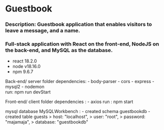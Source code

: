 # Guestbook

### Description: Guestbook application that enables visitors to leave a message, and a name.
### Full-stack application with React on the front-end, NodeJS on the back-end, and MySQL as the database.

- react 18.2.0
- node v18.16.0
- npm 9.6.7 

Back-end/ server folder
    dependencies:  - body-parser
                - cors
                - express
                - mysql2
                - nodemon          
    run: npm run devStart


Front-end/ client folder
    dependencies : - axios
    run : npm start
 
mysql database
    MySQLWorkbench : - created schema guestbookdb
                    - created table guests
        > host: "localhost",
        > user: "root",
        > password: "majamaja", 
        > database: "guestbookdb"
